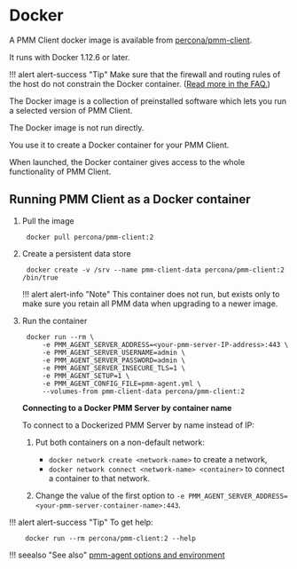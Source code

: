 # Docker

A PMM Client docker image is available from [percona/pmm-client](https://hub.docker.com/r/percona/pmm-client/tags/).

It runs with Docker 1.12.6 or later.

!!! alert alert-success "Tip"
    Make sure that the firewall and routing rules of the host do not constrain the Docker container. ([Read more in the FAQ.](../../faq.md#how-do-i-troubleshoot-communication-issues-between-pmm-client-and-pmm-server))

The Docker image is a collection of preinstalled software which lets you run a selected version of PMM Client.

The Docker image is not run directly.

You use it to create a Docker container for your PMM Client.

When launched, the Docker container gives access to the whole functionality of PMM Client.

## Running PMM Client as a Docker container

1. Pull the image

        docker pull percona/pmm-client:2

2. Create a persistent data store

        docker create -v /srv --name pmm-client-data percona/pmm-client:2 /bin/true

    !!! alert alert-info "Note"
        This container does not run, but exists only to make sure you retain all PMM data when upgrading to a newer image.

3. Run the container

        docker run --rm \
            -e PMM_AGENT_SERVER_ADDRESS=<your-pmm-server-IP-address>:443 \
            -e PMM_AGENT_SERVER_USERNAME=admin \
            -e PMM_AGENT_SERVER_PASSWORD=admin \
            -e PMM_AGENT_SERVER_INSECURE_TLS=1 \
            -e PMM_AGENT_SETUP=1 \
            -e PMM_AGENT_CONFIG_FILE=pmm-agent.yml \
            --volumes-from pmm-client-data percona/pmm-client:2

    **Connecting to a Docker PMM Server by container name**

    To connect to a Dockerized PMM Server by name instead of IP:

    1. Put both containers on a non-default network:

        - `docker network create <network-name>` to create a network,
        - `docker network connect <network-name> <container>` to connect a container to that network.

    2. Change the value of the first option to `-e PMM_AGENT_SERVER_ADDRESS=<your-pmm-server-container-name>:443`.

!!! alert alert-success "Tip"
    To get help:

        docker run --rm percona/pmm-client:2 --help

!!! seealso "See also"
    [pmm-agent options and environment](../../details/commands/pmm-agent.md#options-and-environment)
